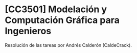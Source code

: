 # [CC3501] Modelación y Computación Gráfica para Ingenieros
Resolución de las tareas por Andrés Calderón (CaldeCrack).

